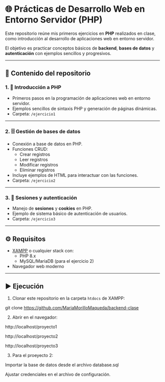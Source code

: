 # 🌐 Prácticas de Desarrollo Web en Entorno Servidor (PHP)

Este repositorio reúne mis primeros ejercicios en **PHP** realizados en clase, como introducción al desarrollo de aplicaciones web en entorno servidor.  

El objetivo es practicar conceptos básicos de **backend**, **bases de datos** y **autenticación** con ejemplos sencillos y progresivos.

---

## 📂 Contenido del repositorio

### 1. 🚀 Introducción a PHP
- Primeros pasos en la programación de aplicaciones web en entorno servidor.  
- Ejemplos sencillos de sintaxis PHP y generación de páginas dinámicas.  
- Carpeta: `/ejercicio1`

---

### 2. 🗄️ Gestión de bases de datos
- Conexión a base de datos en PHP.  
- Funciones CRUD:
  - Crear registros
  - Leer registros
  - Modificar registros
  - Eliminar registros  
- Incluye ejemplos de HTML para interactuar con las funciones.  
- Carpeta: `/ejercicio2`

---

### 3. 🔑 Sesiones y autenticación
- Manejo de **sesiones** y **cookies** en PHP.  
- Ejemplo de sistema básico de autenticación de usuarios.  
- Carpeta: `/ejercicio3`

---

## ⚙️ Requisitos
- [XAMPP](https://www.apachefriends.org/) o cualquier stack con:
  - PHP 8.x
  - MySQL/MariaDB (para el ejercicio 2)
- Navegador web moderno

---

## ▶️ Ejecución
1. Clonar este repositorio en la carpeta `htdocs` de XAMPP:

  git clone https://github.com/MariaMorilloMaqueda/backend-clase

2. Abrir en el navegador:

  http://localhost/proyecto1

  http://localhost/proyecto2

  http://localhost/proyecto3

3. Para el proeyecto 2:

  Importar la base de datos desde el archivo database.sql

  Ajustar credenciales en el archivo de configuración.
